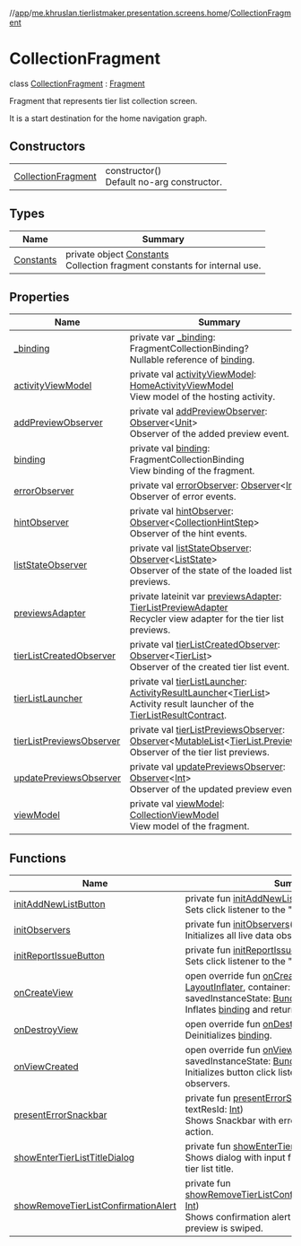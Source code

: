 //[app](../../../index.md)/[me.khruslan.tierlistmaker.presentation.screens.home](../index.md)/[CollectionFragment](index.md)

# CollectionFragment

class [CollectionFragment](index.md) : [Fragment](https://developer.android.com/reference/kotlin/androidx/fragment/app/Fragment.html)

Fragment that represents tier list collection screen.

It is a start destination for the home navigation graph.

## Constructors

| | |
|---|---|
| [CollectionFragment](-collection-fragment.md) | constructor()<br>Default no-arg constructor. |

## Types

| Name | Summary |
|---|---|
| [Constants](-constants/index.md) | private object [Constants](-constants/index.md)<br>Collection fragment constants for internal use. |

## Properties

| Name | Summary |
|---|---|
| [_binding](_binding.md) | private var [_binding](_binding.md): FragmentCollectionBinding?<br>Nullable reference of [binding](binding.md). |
| [activityViewModel](activity-view-model.md) | private val [activityViewModel](activity-view-model.md): [HomeActivityViewModel](../../me.khruslan.tierlistmaker.presentation.viewmodels/-home-activity-view-model/index.md)<br>View model of the hosting activity. |
| [addPreviewObserver](add-preview-observer.md) | private val [addPreviewObserver](add-preview-observer.md): [Observer](https://developer.android.com/reference/kotlin/androidx/lifecycle/Observer.html)&lt;[Unit](https://kotlinlang.org/api/latest/jvm/stdlib/kotlin/-unit/index.html)&gt;<br>Observer of the added preview event. |
| [binding](binding.md) | private val [binding](binding.md): FragmentCollectionBinding<br>View binding of the fragment. |
| [errorObserver](error-observer.md) | private val [errorObserver](error-observer.md): [Observer](https://developer.android.com/reference/kotlin/androidx/lifecycle/Observer.html)&lt;[Int](https://kotlinlang.org/api/latest/jvm/stdlib/kotlin/-int/index.html)&gt;<br>Observer of error events. |
| [hintObserver](hint-observer.md) | private val [hintObserver](hint-observer.md): [Observer](https://developer.android.com/reference/kotlin/androidx/lifecycle/Observer.html)&lt;[CollectionHintStep](../../me.khruslan.tierlistmaker.presentation.utils.hints.collection/-collection-hint-step/index.md)&gt;<br>Observer of the hint events. |
| [listStateObserver](list-state-observer.md) | private val [listStateObserver](list-state-observer.md): [Observer](https://developer.android.com/reference/kotlin/androidx/lifecycle/Observer.html)&lt;[ListState](../../me.khruslan.tierlistmaker.presentation.models/-list-state/index.md)&gt;<br>Observer of the state of the loaded list of previews. |
| [previewsAdapter](previews-adapter.md) | private lateinit var [previewsAdapter](previews-adapter.md): [TierListPreviewAdapter](../../me.khruslan.tierlistmaker.presentation.adapters/-tier-list-preview-adapter/index.md)<br>Recycler view adapter for the tier list previews. |
| [tierListCreatedObserver](tier-list-created-observer.md) | private val [tierListCreatedObserver](tier-list-created-observer.md): [Observer](https://developer.android.com/reference/kotlin/androidx/lifecycle/Observer.html)&lt;[TierList](../../me.khruslan.tierlistmaker.data.models.tierlist/-tier-list/index.md)&gt;<br>Observer of the created tier list event. |
| [tierListLauncher](tier-list-launcher.md) | private val [tierListLauncher](tier-list-launcher.md): [ActivityResultLauncher](https://developer.android.com/reference/kotlin/androidx/activity/result/ActivityResultLauncher.html)&lt;[TierList](../../me.khruslan.tierlistmaker.data.models.tierlist/-tier-list/index.md)&gt;<br>Activity result launcher of the [TierListResultContract](../../me.khruslan.tierlistmaker.presentation.utils.navigation/-tier-list-result-contract/index.md). |
| [tierListPreviewsObserver](tier-list-previews-observer.md) | private val [tierListPreviewsObserver](tier-list-previews-observer.md): [Observer](https://developer.android.com/reference/kotlin/androidx/lifecycle/Observer.html)&lt;[MutableList](https://kotlinlang.org/api/latest/jvm/stdlib/kotlin.collections/-mutable-list/index.html)&lt;[TierList.Preview](../../me.khruslan.tierlistmaker.data.models.tierlist/-tier-list/-preview/index.md)&gt;&gt;<br>Observer of the tier list previews. |
| [updatePreviewsObserver](update-previews-observer.md) | private val [updatePreviewsObserver](update-previews-observer.md): [Observer](https://developer.android.com/reference/kotlin/androidx/lifecycle/Observer.html)&lt;[Int](https://kotlinlang.org/api/latest/jvm/stdlib/kotlin/-int/index.html)&gt;<br>Observer of the updated preview event. |
| [viewModel](view-model.md) | private val [viewModel](view-model.md): [CollectionViewModel](../../me.khruslan.tierlistmaker.presentation.viewmodels/-collection-view-model/index.md)<br>View model of the fragment. |

## Functions

| Name | Summary |
|---|---|
| [initAddNewListButton](init-add-new-list-button.md) | private fun [initAddNewListButton](init-add-new-list-button.md)()<br>Sets click listener to the &quot;Add new list&quot; button. |
| [initObservers](init-observers.md) | private fun [initObservers](init-observers.md)()<br>Initializes all live data observers. |
| [initReportIssueButton](init-report-issue-button.md) | private fun [initReportIssueButton](init-report-issue-button.md)()<br>Sets click listener to the &quot;Report the issue&quot; button. |
| [onCreateView](on-create-view.md) | open override fun [onCreateView](on-create-view.md)(inflater: [LayoutInflater](https://developer.android.com/reference/kotlin/android/view/LayoutInflater.html), container: [ViewGroup](https://developer.android.com/reference/kotlin/android/view/ViewGroup.html)?, savedInstanceState: [Bundle](https://developer.android.com/reference/kotlin/android/os/Bundle.html)?): [View](https://developer.android.com/reference/kotlin/android/view/View.html)<br>Inflates [binding](binding.md) and returns its root. |
| [onDestroyView](on-destroy-view.md) | open override fun [onDestroyView](on-destroy-view.md)()<br>Deinitializes [binding](binding.md). |
| [onViewCreated](on-view-created.md) | open override fun [onViewCreated](on-view-created.md)(view: [View](https://developer.android.com/reference/kotlin/android/view/View.html), savedInstanceState: [Bundle](https://developer.android.com/reference/kotlin/android/os/Bundle.html)?)<br>Initializes button click listeners and live data observers. |
| [presentErrorSnackbar](present-error-snackbar.md) | private fun [presentErrorSnackbar](present-error-snackbar.md)(@[StringRes](https://developer.android.com/reference/kotlin/androidx/annotation/StringRes.html) textResId: [Int](https://kotlinlang.org/api/latest/jvm/stdlib/kotlin/-int/index.html))<br>Shows Snackbar with error message and &quot;Refresh&quot; action. |
| [showEnterTierListTitleDialog](show-enter-tier-list-title-dialog.md) | private fun [showEnterTierListTitleDialog](show-enter-tier-list-title-dialog.md)()<br>Shows dialog with input field that asks user to enter tier list title. |
| [showRemoveTierListConfirmationAlert](show-remove-tier-list-confirmation-alert.md) | private fun [showRemoveTierListConfirmationAlert](show-remove-tier-list-confirmation-alert.md)(tierListIndex: [Int](https://kotlinlang.org/api/latest/jvm/stdlib/kotlin/-int/index.html))<br>Shows confirmation alert for removing tier list when preview is swiped. |
